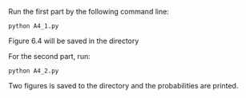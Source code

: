 Run the first part by the following command line:

```shell
python A4_1.py
````
Figure 6.4 will be saved in the directory

For the second part, run:
```shell
python A4_2.py
````
Two figures is saved to the directory and the probabilities are printed.
